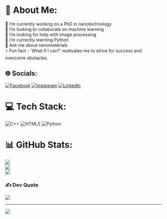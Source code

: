 # 💫 About Me:
🔭 I’m currently working on a PhD in nanotechnology<br>👯 I’m looking to collaborate on machine learning<br>🤝 I’m looking for help with image processing<br>🌱 I’m currently learning Python<br>💬 Ask me about nanomaterials<br>⚡ Fun fact - 'What if I can?' motivates me to strive for success and overcome obstacles.


## 🌐 Socials:
[![Facebook](https://img.shields.io/badge/Facebook-%231877F2.svg?logo=Facebook&logoColor=white)](https://facebook.com/burakturnaoglu) [![Instagram](https://img.shields.io/badge/Instagram-%23E4405F.svg?logo=Instagram&logoColor=white)](https://instagram.com/burakturnaoglu) [![LinkedIn](https://img.shields.io/badge/LinkedIn-%230077B5.svg?logo=linkedin&logoColor=white)](https://linkedin.com/in/burakturnaoglu) 

# 💻 Tech Stack:
![C++](https://img.shields.io/badge/c++-%2300599C.svg?style=flat&logo=c%2B%2B&logoColor=white) ![HTML5](https://img.shields.io/badge/html5-%23E34F26.svg?style=flat&logo=html5&logoColor=white) ![Python](https://img.shields.io/badge/python-3670A0?style=flat&logo=python&logoColor=ffdd54)
# 📊 GitHub Stats:
![](https://github-readme-stats.vercel.app/api?username=burakturnaoglu&theme=city_light&hide_border=false&include_all_commits=true&count_private=true)<br/>
![](https://github-readme-streak-stats.herokuapp.com/?user=burakturnaoglu&theme=city_light&hide_border=false)<br/>
![](https://github-readme-stats.vercel.app/api/top-langs/?username=burakturnaoglu&theme=city_light&hide_border=false&include_all_commits=true&count_private=true&layout=compact)

### ✍️ Dev Quote
![](https://quotes-github-readme.vercel.app/api?type=horizontal&theme=radical)

---
[![](https://visitcount.itsvg.in/api?id=burakturnaoglu&icon=0&color=0)](https://visitcount.itsvg.in)

<!-- Proudly created with GPRM ( https://gprm.itsvg.in ) -->
